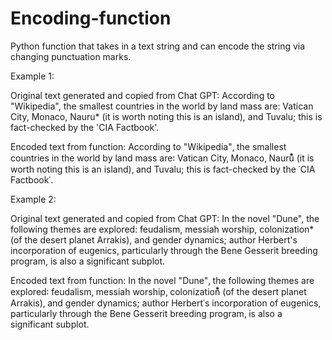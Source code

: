 # Encoding-function
Python function that takes in a text string and can encode the string via changing punctuation marks.

Example 1:

Original text generated and copied from Chat GPT:
According to "Wikipedia", the smallest countries in the world by land mass are: Vatican City, Monaco, Nauru* (it is worth noting this is an island), and Tuvalu; this is fact-checked by the 'CIA Factbook'.

Encoded text from function:
According to "Wikipedia"‚ the smallest countries in the world by land mass are꞉ Vatican City‚ Monaco‚ Nauru⃰ (it is worth noting this is an island)‚ and Tuvalu; this is fact-checked by the ῾CIA Factbook῾.

Example 2:

Original text generated and copied from Chat GPT:
In the novel "Dune", the following themes are explored: feudalism, messiah worship, colonization* (of the desert planet Arrakis), and gender dynamics; author Herbert's incorporation of eugenics, particularly through the Bene Gesserit breeding program, is also a significant subplot.

Encoded text from function:
In the novel "Dune"‚ the following themes are explored꞉ feudalism‚ messiah worship‚ colonization⃰ (of the desert planet Arrakis)‚ and gender dynamics; author Herbert῾s incorporation of eugenics‚ particularly through the Bene Gesserit breeding program‚ is also a significant subplot.

